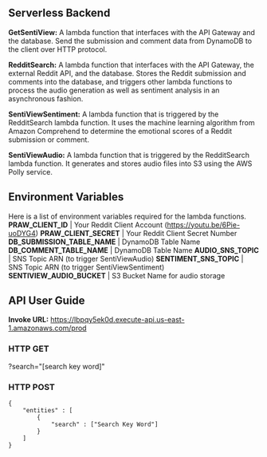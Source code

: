 ## Serverless Backend

**GetSentiView:** A lambda function that interfaces with the API Gateway and the database. Send the submission and comment data from DynamoDB to the client over HTTP protocol.

**RedditSearch:** A lambda function that interfaces with the API Gateway, the external Reddit API, and the database. Stores the Reddit submission and comments into the database, and triggers other lambda functions to process the audio generation as well as sentiment analysis in an asynchronous fashion.

**SentiViewSentiment:** A lambda function that is triggered by the RedditSearch lambda function. It uses the machine learning algorithm from Amazon Comprehend to determine the emotional scores of a Reddit submission or comment.

**SentiViewAudio:** A lambda function that is triggered by the RedditSearch lambda function. It generates and stores audio files into S3 using the AWS Polly service.

## Environment Variables
Here is a list of environment variables required for the lambda functions.
**PRAW_CLIENT_ID**              | Your Reddit Client Account (https://youtu.be/6Pie-uoDYG4)
**PRAW_CLIENT_SECRET**          | Your Reddit Client Secret Number
**DB_SUBMISSION_TABLE_NAME**    | DynamoDB Table Name
**DB_COMMENT_TABLE_NAME**       | DynamoDB Table Name
**AUDIO_SNS_TOPIC**             | SNS Topic ARN (to trigger SentiViewAudio)
**SENTIMENT_SNS_TOPIC**         | SNS Topic ARN (to trigger SentiViewSentiment)
**SENTIVIEW_AUDIO_BUCKET**      | S3 Bucket Name for audio storage

## API User Guide

**Invoke URL:** https://lbpqy5ek0d.execute-api.us-east-1.amazonaws.com/prod

### HTTP GET

?search="[search key word]"

### HTTP POST 

```
{
    "entities" : [
        {
    	    "search" : ["Search Key Word"]
        }
    ]
}
```